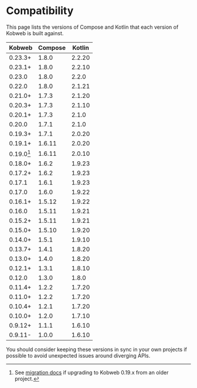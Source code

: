# Compatibility

This page lists the versions of Compose and Kotlin that each version of Kobweb is built against.

| Kobweb      | Compose | Kotlin |
|-------------|---------|--------|
| 0.23.3+     | 1.8.0   | 2.2.20 |
| 0.23.1+     | 1.8.0   | 2.2.10 |
| 0.23.0      | 1.8.0   | 2.2.0  |
| 0.22.0      | 1.8.0   | 2.1.21 |
| 0.21.0+     | 1.7.3   | 2.1.20 |
| 0.20.3+     | 1.7.3   | 2.1.10 |
| 0.20.1+     | 1.7.3   | 2.1.0  |
| 0.20.0      | 1.7.1   | 2.1.0  |
| 0.19.3+     | 1.7.1   | 2.0.20 |
| 0.19.1+     | 1.6.11  | 2.0.20 |
| 0.19.0[^k2] | 1.6.11  | 2.0.10 |
| 0.18.0+     | 1.6.2   | 1.9.23 |
| 0.17.2+     | 1.6.2   | 1.9.23 |
| 0.17.1      | 1.6.1   | 1.9.23 |
| 0.17.0      | 1.6.0   | 1.9.22 |
| 0.16.1+     | 1.5.12  | 1.9.22 |
| 0.16.0      | 1.5.11  | 1.9.21 |
| 0.15.2+     | 1.5.11  | 1.9.21 |
| 0.15.0+     | 1.5.10  | 1.9.20 |
| 0.14.0+     | 1.5.1   | 1.9.10 |
| 0.13.7+     | 1.4.1   | 1.8.20 |
| 0.13.0+     | 1.4.0   | 1.8.20 |
| 0.12.1+     | 1.3.1   | 1.8.10 |
| 0.12.0      | 1.3.0   | 1.8.0  |
| 0.11.4+     | 1.2.2   | 1.7.20 |
| 0.11.0+     | 1.2.2   | 1.7.20 |
| 0.10.4+     | 1.2.1   | 1.7.20 |
| 0.10.0+     | 1.2.0   | 1.7.10 |
| 0.9.12+     | 1.1.1   | 1.6.10 |
| 0.9.11-     | 1.0.0   | 1.6.10 |

You should consider keeping these versions in sync in your own projects if possible to avoid unexpected
issues around diverging APIs.

[^k2]: See [migration docs](https://github.com/varabyte/kobweb/blob/v0.19.0/docs/k2-migration.md) if upgrading to Kobweb
0.19.x from an older project.
